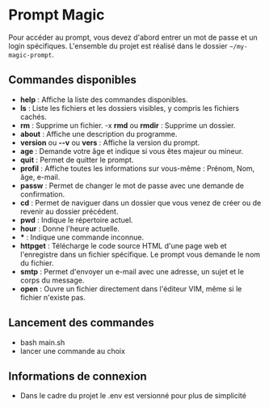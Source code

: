 # Prompt Magic

Pour accéder au prompt, vous devez d'abord entrer un mot de passe et un login spécifiques. L'ensemble du projet est réalisé dans le dossier `~/my-magic-prompt`.

## Commandes disponibles

- **help** : Affiche la liste des commandes disponibles.
- **ls** : Liste les fichiers et les dossiers visibles, y compris les fichiers cachés.
- **rm** : Supprime un fichier.
-x **rmd** ou **rmdir** : Supprime un dossier.
- **about** : Affiche une description du programme.
- **version** ou **--v** ou **vers** : Affiche la version du prompt.
- **age** : Demande votre âge et indique si vous êtes majeur ou mineur.
- **quit** : Permet de quitter le prompt.
- **profil** : Affiche toutes les informations sur vous-même : Prénom, Nom, âge, e-mail.
- **passw** : Permet de changer le mot de passe avec une demande de confirmation.
- **cd** : Permet de naviguer dans un dossier que vous venez de créer ou de revenir au dossier précédent.
- **pwd** : Indique le répertoire actuel.
- **hour** : Donne l'heure actuelle.
- **\*** : Indique une commande inconnue.
- **httpget** : Télécharge le code source HTML d'une page web et l'enregistre dans un fichier spécifique. Le prompt vous demande le nom du fichier.
- **smtp** : Permet d'envoyer un e-mail avec une adresse, un sujet et le corps du message.
- **open** : Ouvre un fichier directement dans l'éditeur VIM, même si le fichier n'existe pas.


## Lancement des commandes 
- bash main.sh
- lancer une commande au choix


## Informations de connexion
- Dans le cadre du projet le .env est versionné pour plus de simplicité